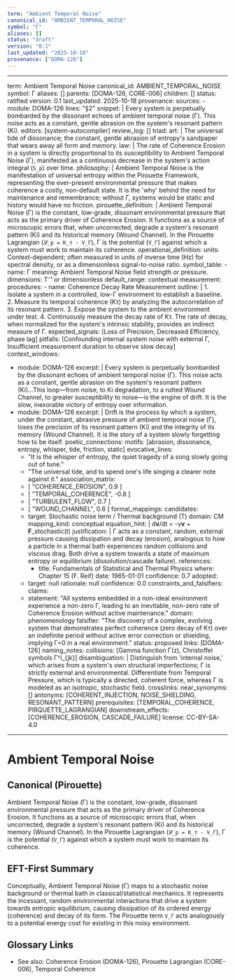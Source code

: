 ```yaml
---
term: "Ambient Temporal Noise"
canonical_id: "AMBIENT_TEMPORAL_NOISE"
symbol: "Γ"
aliases: []
status: "draft"
version: "0.1"
last_updated: "2025-10-18"
provenance: ["DOMA-126"]
---
```


---
term: Ambient Temporal Noise
canonical_id: AMBIENT_TEMPORAL_NOISE
symbol: Γ
aliases: []
parents: [DOMA-126, CORE-006]
children: []
status: ratified
version: 0.1
last_updated: 2025-10-18
provenance:
  sources:
    - module: DOMA-126
      lines: "§2"
      snippet: |
        Every system is perpetually bombarded by the dissonant echoes of ambient temporal noise (Γ). This noise acts as a constant, gentle abrasion on the system's resonant pattern (Ki).
  editors: [system-autocompiler]
  review_log: []
triad:
  art: |
    The universal tide of dissonance; the constant, gentle abrasion of entropy's sandpaper that wears away all form and memory.
  law: |
    The rate of Coherence Erosion in a system is directly proportional to its susceptibility to Ambient Temporal Noise (Γ), manifested as a continuous decrease in the system's action integral (`S_p`) over time.
  philosophy: |
    Ambient Temporal Noise is the manifestation of universal entropy within the Pirouette Framework, representing the ever-present environmental pressure that makes coherence a costly, non-default state. It is the 'why' behind the need for maintenance and remembrance; without Γ, systems would be static and history would have no friction.
pirouette_definition: |
  Ambient Temporal Noise (Γ) is the constant, low-grade, dissonant environmental pressure that acts as the primary driver of Coherence Erosion. It functions as a source of microscopic errors that, when uncorrected, degrade a system's resonant pattern (Ki) and its historical memory (Wound Channel). In the Pirouette Lagrangian (`𝓛_p = K_τ - V_Γ`), Γ is the potential (`V_Γ`) against which a system must work to maintain its coherence.
operational_definition:
  units: Context-dependent; often measured in units of inverse time (Hz) for spectral density, or as a dimensionless signal-to-noise ratio.
  symbol_table:
    - name: Γ
      meaning: Ambient Temporal Noise field strength or pressure.
      dimensions: T⁻¹ or dimensionless
      default_range: contextual
  measurement:
    procedures:
      - name: Coherence Decay Rate Measurement
        outline: |
          1. Isolate a system in a controlled, low-Γ environment to establish a baseline.
          2. Measure its temporal coherence (Kτ) by analyzing the autocorrelation of its resonant pattern.
          3. Expose the system to the ambient environment under test.
          4. Continuously measure the decay rate of Kτ. The rate of decay, when normalized for the system's intrinsic stability, provides an indirect measure of Γ.
        expected_signals: [Loss of Precision, Decreased Efficiency, phase lag]
        pitfalls: [Confounding internal system noise with external Γ, Insufficient measurement duration to observe slow decay]
context_windows:
  - module: DOMA-126
    excerpt: |
      Every system is perpetually bombarded by the dissonant echoes of ambient temporal noise (Γ). This noise acts as a constant, gentle abrasion on the system's resonant pattern (Ki)...This loop—from noise, to Ki degradation, to a rutted Wound Channel, to greater susceptibility to noise—is the engine of drift. It is the slow, inexorable victory of entropy over information.
  - module: DOMA-126
    excerpt: |
      Drift is the process by which a system, under the constant, abrasive pressure of ambient temporal noise (Γ), loses the precision of its resonant pattern (Ki) and the integrity of its memory (Wound Channel). It is the story of a system slowly forgetting how to be itself.
poetic_connections:
  motifs: [abrasion, dissonance, entropy, whisper, tide, friction, static]
  evocative_lines:
    - "It is the whisper of entropy, the quiet tragedy of a song slowly going out of tune."
    - "The universal tide, and to spend one's life singing a clearer note against it."
  association_matrix:
    - [ "COHERENCE_EROSION", 0.9 ]
    - [ "TEMPORAL_COHERENCE", -0.8 ]
    - [ "TURBULENT_FLOW", 0.7 ]
    - [ "WOUND_CHANNEL", 0.6 ]
formal_mappings:
  candidates:
    - target: Stochastic noise term / Thermal background (T)
      domain: CM
      mapping_kind: conceptual
      equation_hint: |
        d**v**/dt = -γ**v** + **F**_stochastic(t)
      justification: |
        Γ acts as a constant, random, external pressure causing dissipation and decay (erosion), analogous to how a particle in a thermal bath experiences random collisions and viscous drag. Both drive a system towards a state of maximum entropy or equilibrium (dissolution/cascade failure).
      references:
        - title: Fundamentals of Statistical and Thermal Physics
          where: Chapter 15 (F. Reif)
          date: 1965-01-01
      confidence: 0.7
  adopted:
    - target: null
      rationale: null
      confidence: 0.0
constraints_and_falsifiers:
  claims:
    - statement: "All systems embedded in a non-ideal environment experience a non-zero Γ, leading to an inevitable, non-zero rate of Coherence Erosion without active maintenance."
      domain: phenomenology
      falsifier: "The discovery of a complex, evolving system that demonstrates perfect coherence (zero decay of Kτ) over an indefinite period without active error correction or shielding, implying Γ=0 in a real environment."
      status: proposed
      links: [DOMA-126]
naming_notes:
  collisions: [Gamma function Γ(z), Christoffel symbols Γ^i_{jk}]
  disambiguation: |
    Distinguish from 'internal noise,' which arises from a system's own structural imperfections; Γ is strictly external and environmental. Differentiate from Temporal Pressure, which is typically a directed, coherent force, whereas Γ is modeled as an isotropic, stochastic field.
crosslinks:
  near_synonyms: []
  antonyms: [COHERENT_INJECTION, NOISE_SHIELDING, RESONANT_PATTERN]
  prerequisites: [TEMPORAL_COHERENCE, PIRQUETTE_LAGRANGIAN]
  downstream_effects: [COHERENCE_EROSION, CASCADE_FAILURE]
license: CC-BY-SA-4.0
---

# Ambient Temporal Noise

## Canonical (Pirouette)
Ambient Temporal Noise (Γ) is the constant, low-grade, dissonant environmental pressure that acts as the primary driver of Coherence Erosion. It functions as a source of microscopic errors that, when uncorrected, degrade a system's resonant pattern (Ki) and its historical memory (Wound Channel). In the Pirouette Lagrangian (`𝓛_p = K_τ - V_Γ`), Γ is the potential (`V_Γ`) against which a system must work to maintain its coherence.

## EFT-First Summary
Conceptually, Ambient Temporal Noise (Γ) maps to a stochastic noise background or thermal bath in classical/statistical mechanics. It represents the incessant, random environmental interactions that drive a system towards entropic equilibrium, causing dissipation of its ordered energy (coherence) and decay of its form. The Pirouette term `V_Γ` acts analogously to a potential energy cost for existing in this noisy environment.

## Glossary Links
- See also: Coherence Erosion (DOMA-126), Pirouette Lagrangian (CORE-006), Temporal Coherence